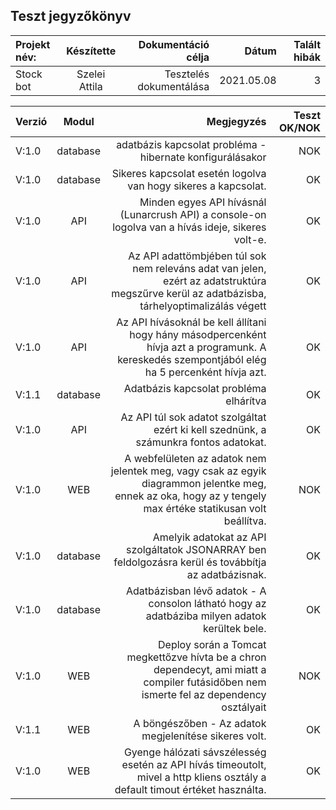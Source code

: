 ## Teszt jegyzőkönyv



| Projekt név:    | Készítette   | Dokumentáció célja | Dátum|Talált hibák|
| :-------- | :-------: | ----:  | ----:  |---:|
| Stock bot | Szelei Attila | Tesztelés dokumentálása  | 2021.05.08 |3


| Verzió    | Modul | Megjegyzés | Teszt OK/NOK |
| :-------- | :-------: | ----:  | ----:  |
|V:1.0|database| adatbázis kapcsolat probléma - hibernate konfigurálásakor |NOK|
|V:1.0|database|Sikeres kapcsolat esetén logolva van hogy sikeres a kapcsolat.|OK|
|V:1.0|API|Minden egyes API hívásnál  (Lunarcrush API) a console-on logolva van a hívás ideje, sikeres volt-e. |OK|
|V:1.0|API|Az API adattömbjében túl sok nem releváns adat van jelen, ezért az adatstruktúra megszűrve kerül az adatbázisba, tárhelyoptimalizálás végett| OK |
|V:1.0|API|Az API hívásoknál be kell állítani hogy hány másodpercenként hívja azt a programunk. A kereskedés szempontjából elég ha 5 percenként hívja azt.|OK|
|V:1.1|database| Adatbázis kapcsolat probléma elhárítva |OK|
|V:1.0|API|Az API túl sok adatot szolgáltat ezért ki kell szednünk, a számunkra fontos adatokat.| OK |
|V:1.0|WEB| A webfelületen az adatok nem jelentek meg, vagy csak az egyik diagrammon jelentke meg, ennek az oka, hogy az y tengely max értéke statikusan volt beállítva.|NOK|
|V:1.0|database|Amelyik adatokat az API szolgáltatok JSONARRAY ben feldolgozásra kerül és továbbítja az adatbázisnak.|OK|
|V:1.0|database|Adatbázisban lévő adatok - A consolon látható hogy az adatbáziba milyen adatok kerültek bele. |OK|
|V:1.0|WEB |Deploy során a Tomcat megkettőzve hívta be a chron dependecyt, ami miatt a compiler futásidőben nem ismerte fel az dependency osztályait|NOK|
|V:1.1|WEB|A böngészőben - Az adatok megjelenítése sikeres volt.|OK|
|V:1.0|WEB| Gyenge hálózati sávszélesség esetén az API hívás timeoutolt, mivel a http kliens osztály a default timout értéket használta.|OK|

 
 

 





